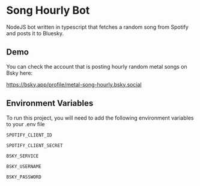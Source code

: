 # Song Hourly Bot

NodeJS bot written in typescript that fetches a random song from Spotify and posts it to Bluesky.

## Demo

You can check the account that is posting hourly random metal songs on Bsky here:

https://bsky.app/profile/metal-song-hourly.bsky.social

## Environment Variables

To run this project, you will need to add the following environment variables to your .env file

`SPOTIFY_CLIENT_ID`

`SPOTIFY_CLIENT_SECRET`

`BSKY_SERVICE`

`BSKY_USERNAME`

`BSKY_PASSWORD`
